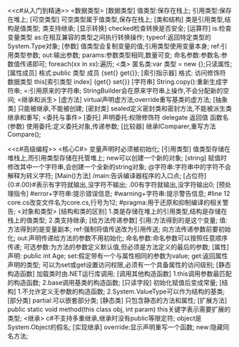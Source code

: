 <<c#从入门到精通>>
<数据类型>
[数据类型]
值类型:保存在栈上;
引用类型:保存在堆上;
[可空类型]
可空类型属于值类型,保存在栈上;
[类和结构]
类是引用类型,结构是值类型;
类支持继承;
[显示转换]
checked检查转换是否安全;
[运算符]
is:检查变量类型
as:在相互兼容的类型之间执行转换操作;
typeof:返回特定类型的System.Type对象;
[参数]
值类型会复制变量的值;引用类型使用变量本身;
ref:引用类型参数;
out:输出参数;
params:参数类型相同,数量可变;
命名参数:参数名:参数值传递即可;
foreach(xx in xx):遍历;
<类>
匿名类:var 类型 = new {};只读属性;
[属性成员]
格式:public 类型 成员
{set{} get{}};
[索引指示器]
格式:
访问修饰符 数据类型 this[索引类型 index]
{get{} set{}}
[字符串]
String.copy():重新生成字符串;
=:引用原来的字符串;
StringBuilder会在原来字符串上操作,不会分配新的空间;
<继承和派生>
[虚方法]
virtual声明虚方法;override重写基类的虚方法;
[抽象类]
只能被继承,不能被创建;
[密封类]
sealed定义密封类和密封方法,不能被派生类继承和重写;
<委托与事件>
[委托]
声明委托:权限修饰符 delegate 返回值 函数名(参数)
使用委托:定义委托对象,传递参数;
[比较器]
继承IComparer,重写方法Compare();

<<c#高级编程>>
<核心C#>
变量声明时必须被初始化;
[引用类型]
值类型存储在堆栈上,而引用类型存储在托管堆上;
new可以创建一个新的对象;
[string]
赋值时修改其中一个字符串,会创建一个全新的string对象;
@字符串:字符串中的字符不会解释为转义字符;
[Main()方法]
/main:告诉编译器程序的入口点;
[占位符]
{0:#.00}#表示有字符就输出,没字符不输出;
.00有字符就输出,没字符输出0;
[预处理指令]
#error+字符串:提示错误信息;
#warning+字符串:提示警告信息;
#line 12 core.cs改变文件名为core.cs,行号为12;
#pragma:用于还原和抑制编译的相关警告;
<对象和类型>
[结构和类的区别]
1.类是存储在堆上的引用类型,结构是存储在栈上的值类型;
2.类支持继承;
[给方法传递参数]
引用:方法得到的是这个变量;
值:方法得到的是变量副本;
ref:强制将值传送改为引用传送;
向方法传递参数前要初始化;
out:声明传递给方法的参数不用初始化;
命名参数:命名参数可以按照任意顺序传递;
可选参数:为方法的参数定义默认值,但必须是方法定义的最后的参数;
[属性]
声明: public int Age;
set:假定带有一个与属性相同的参数为value;
get:返回属性声明的类型;
可以为set或get设置访问权限,必须有一个具备属性的访问级别;
[静态构造函数]
加载类时由.NET运行库调用;
[调用其他构造函数]
1.this调用参数最匹配的构造函数;
2.base调用基类的构造函数;
[只读字段]
初始化赋值后变成常量;
[结构]
1.不允许定义无参数的构造函数;
2.System.ValueType可以作为结构的基类;
[部分类]
partial:可以嵌套部分类;
[静态类]
只包含静态的方法和属性;
[扩展方法]
public static void method(this class obj, int param)
this关键字表示需要扩展的类型;
<继承>
c#不支持多重继承,继承时没有public等限定符;
object是System.Object的假名;
[实现继承]
override:显示声明重写一个函数;
new:隐藏同名方法;
